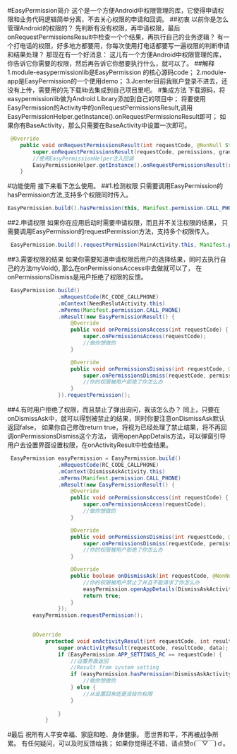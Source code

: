 #EasyPermission简介
这个是一个方便Android中权限管理的库，它使得申请权限和业务代码逻辑简单分离，不去关心权限的申请和回调。
##初衷
以前你是怎么管理Android的权限的？
先判断有没有权限，再申请权限，最后onRequestPermissionsResult中检查一个个结果，再执行自己的业务逻辑？
有一个打电话的权限，好多地方都要用，你每次使用打电话都要写一遍权限的判断申请和结果处理？
那现在有一个好消息：
这儿有一个方便Android中权限管理的库，你告诉它你需要的权限，然后再告诉它你想要执行什么，就可以了。
##解释
1.module-easypermissionlib是EasyPermission 的核心源码code；
2.module-app是EasyPermission的一个使用demo；
3.Jcenter目前我账户登录不进去，还没有上传，需要用的先下载lib去集成到自己项目里吧。
#集成方法
下载源码，将easypermissionlib做为Android Library添加到自己的项目中；
将要使用EasyPermission的Activity中的onRequestPermissionsResult,调用EasyPermissionHelper.getInstance().onRequestPermissionsResult即可；
如果你有BaseActivity，那么只需要在BaseActivity中设置一次即可。
````java
 @Override
    public void onRequestPermissionsResult(int requestCode, @NonNull String[] permissions, @NonNull int[] grantResults) {
        super.onRequestPermissionsResult(requestCode, permissions, grantResults);
        //使用EasyPermissionHelper注入回调
        EasyPermissionHelper.getInstance().onRequestPermissionsResult(requestCode, permissions, grantResults, this);
    }
````
#功能使用
接下来看下怎么使用。
##1.检测权限
只需要调用EasyPermission的hasPermission方法,支持多个权限同时传入。
````java
EasyPermission.build().hasPermission(this, Manifest.permission.CALL_PHONE);
````
##2.申请权限
如果你在应用启动时需要申请权限，而且并不关注权限的结果，
只需要调用EasyPermission的requestPermission方法，支持多个权限传入。
````java
 EasyPermission.build().requestPermission(MainActivity.this, Manifest.permission.CALL_PHONE);
````
##3.需要权限的结果
如果你需要知道申请权限后用户的选择结果，同时去执行自己的方法myVoid(),
那么在onPermissionsAccess中去做就可以了，
在onPermissionsDismiss是用户拒绝了权限的反馈。
````java
 EasyPermission.build()
                .mRequestCode(RC_CODE_CALLPHONE)
                .mContext(NeedReslutActivity.this)
                .mPerms(Manifest.permission.CALL_PHONE)
                .mResult(new EasyPermissionResult() {
                    @Override
                    public void onPermissionsAccess(int requestCode) {
                        super.onPermissionsAccess(requestCode);
                        //做你想做的
                    }

                    @Override
                    public void onPermissionsDismiss(int requestCode, @NonNull List<String> permissions) {
                        super.onPermissionsDismiss(requestCode, permissions);
                        //你的权限被用户拒绝了你怎么办
                    }
                }).requestPermission();

````
##4.有时用户拒绝了权限，而且禁止了弹出询问，我该怎么办？
同上，只要在onDismissAsk中，就可以得到被禁止的结果，同时你要注意onDismissAsk默认返回false，
如果你自己修改return true，将视为已经处理了禁止结果，将不再回调onPermissionsDismiss这个方法，
调用openAppDetails方法，可以弹窗引导用户去设置界面设置权限，在onActivityResult中检查结果。
````java
 EasyPermission easyPermission = EasyPermission.build()
                .mRequestCode(RC_CODE_CALLPHONE)
                .mContext(DismissAskActivity.this)
                .mPerms(Manifest.permission.CALL_PHONE)
                .mResult(new EasyPermissionResult() {
                    @Override
                    public void onPermissionsAccess(int requestCode) {
                        super.onPermissionsAccess(requestCode);
                        //做你想做的
                    }

                    @Override
                    public void onPermissionsDismiss(int requestCode, @NonNull List<String> permissions) {
                        super.onPermissionsDismiss(requestCode, permissions);
                        //你的权限被用户拒绝了你怎么办
                    }

                    @Override
                    public boolean onDismissAsk(int requestCode, @NonNull List<String> permissions) {
                        //你的权限被用户禁止了并且不能请求了你怎么办
                        easyPermission.openAppDetails(DismissAskActivity.this, "Call Phone - Give me the permission to dial the number for you");
                        return true;
                    }
                });
        easyPermission.requestPermission();

        
        @Override
            protected void onActivityResult(int requestCode, int resultCode, Intent data) {
                super.onActivityResult(requestCode, resultCode, data);
                if (EasyPermission.APP_SETTINGS_RC == requestCode) {
                    //设置界面返回
                    //Result from system setting
                    if (easyPermission.hasPermission(DismissAskActivity.this)) {
                        //做你想做的
                    } else {
                        //从设置回来还是没给你权限
                    }
        
                }
            }
````
#最后
祝所有人平安幸福、家庭和睦、身体健康。
愿世界和平，不再被战争所累。
有任何疑问，可以及时反馈给我；
如果你觉得还不错，请点赞o(￣▽￣)ｄ。